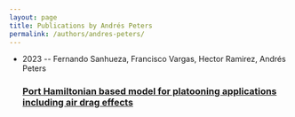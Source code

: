 ```yaml
---
layout: page
title: Publications by Andrés Peters
permalink: /authors/andres-peters/
---
```


<ul class="post-list">
<li><span class='post-meta'>2023 -- Fernando Sanhueza, Francisco Vargas, Hector Ramirez, Andrés Peters</span><h3><a class='post-link' href='../../port-hamiltonian-based-model-for-platooning-applications-including-air-drag-effects'>Port Hamiltonian based model for platooning applications including air drag effects</a></h3></li>

</ul>
